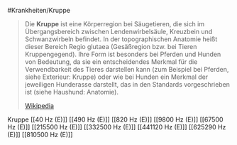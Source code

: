 #Krankheiten/Kruppe

> Die **Kruppe** ist eine Körperregion bei Säugetieren, die sich im Übergangsbereich zwischen Lendenwirbelsäule, Kreuzbein und Schwanzwirbeln befindet. In der topographischen Anatomie heißt dieser Bereich Regio glutaea (Gesäßregion bzw. bei Tieren Kruppengegend). Ihre Form ist besonders bei Pferden und Hunden von Bedeutung, da sie ein entscheidendes Merkmal für die Verwendbarkeit des Tieres darstellen kann (zum Beispiel bei Pferden, siehe Exterieur: Kruppe) oder wie bei Hunden ein Merkmal der jeweiligen Hunderasse darstellt, das in den Standards vorgeschrieben ist (siehe Haushund: Anatomie).
>
> [Wikipedia](https://de.wikipedia.org/wiki/Kruppe)

Kruppe
[[40 Hz (E)]]
[[490 Hz (E)]]
[[820 Hz (E)]]
[[9800 Hz (E)]]
[[67500 Hz (E)]]
[[215500 Hz (E)]]
[[332500 Hz (E)]]
[[441120 Hz (E)]]
[[625290 Hz (E)]]
[[810500 Hz (E)]]